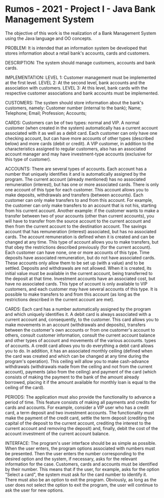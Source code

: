 # Rumos - 2021 - Project I - Java Bank Management System

The objective of this work is the realization of a Bank Management System using the Java language and OO concepts.

PROBLEM:
It is intended that an information system be developed that stores information about a retail bank's accounts, cards and customers.

DESCRIPTION:
The system should manage customers, accounts and bank cards.

IMPLEMENTATION:
LEVEL 1:
Customer management must be implemented at the first level.
LEVEL 2:
At the second level, bank accounts and the association with customers.
LEVEL 3:
At this level, bank cards with the respective customer associations and bank accounts must be implemented.

CUSTOMERS:
The system should store information about the bank's customers, namely:
  Customer number (internal to the bank); Name; Telephone; Email; Profession; Accounts;

CARDS:
Customers can be of two types: normal and VIP. A normal customer (when created in the system) automatically has a current account associated with it as well as a debit card. Each customer can only have one checking account, but can have more accounts of other types (described below) and more cards (debit or credit).
A VIP customer, in addition to the characteristics assigned to regular customers, also has an associated account manager and may have investment-type accounts (exclusive for this type of customer).

ACCOUNTS:
There are several types of accounts. Each account has a number that uniquely identifies it and is automatically assigned by the program.
The current account (already mentioned) has no associated remuneration (interest), but has one or more associated cards. There is only one account of this type for each customer.
This account allows you to make deposits, withdrawals and transfers (between accounts). Each customer can only make transfers to and from this account. For example, the customer can only make transfers to an account that is not his, starting from his current account. Another example: if the customer wants to make a transfer between two of your accounts (other than current accounts), you will have to transfer from the source account to the current account and then from the current account to the destination account.
The savings account that has remuneration (interest) associated, but has no associated cards. The account remuneration is defined when it is created and can be changed at any time. This type of account allows you to make transfers, but that obey the restrictions described previously (for the current account). Each customer can have none, one or more accounts of this type.
Time deposits have associated remuneration, but do not have associated cards.
These accounts only allow them to be set up (with a value) and to be settled. Deposits and withdrawals are not allowed. When it is created, its initial value must be available in the current account, being transferred to the deposit at that time.
Investment accounts have an associated cost, but have no associated cards. This type of account is only available to VIP customers, and each customer may have several accounts of this type. It is possible to make transfers to and from this account (as long as the restrictions described in the current account are met).

CARDS:
Each card has a number automatically assigned by the program and which uniquely identifies it.
A debit card is always associated with a current account and, consequently, to the customer. This card allows you to make movements in an account (withdrawals and deposits), transfers between the customer's own accounts or from one customer's account to others, consult customer information, consult the current account balance and other types of account and movements of the various accounts. types of accounts.
A credit card allows you to do everything a debit card allows you to do. In addition, it has an associated monthly ceiling (defined when the card was created and which can be changed at any time during the program's operation). This ceiling will allow you to make cash-advance withdrawals (withdrawals made from the ceiling and not from the current account), payments (also from the ceiling) and payment of the card (which consists of making the payment to the bank of the amount already borrowed, placing it if the amount available for monthly loan is equal to the ceiling of the card).

PERIODS:
The application must also provide the functionality to advance a period of time. This feature consists of making all payments and credits for cards and accounts. For example, consider a VIP user who has a credit card, a term deposit and two investment accounts. The functionality must make the payment of the credit card, settle the term deposit (crediting the capital of the deposit to the current account, crediting the interest to the current account and removing the deposit) and, finally, debit the cost of the account investment of the current account balance.

INTERFACE:
The program's user interface should be as simple as possible. When the user enters, the program options associated with numbers must be presented.
Then the user enters the number corresponding to the desired option and the system, if necessary, asks for the relevant information for the case.
Customers, cards and accounts must be identified by their number. This means that if the user, for example, asks for the option "Select a card", the system must ask for the card number to identify it.
There must also be an option to exit the program. Obviously, as long as the user does not select the option to exit the program, the user will continue to ask the user for new options.
